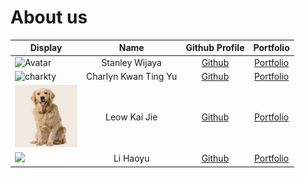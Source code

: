 # About us

| Display                                                                                                                                   |         Name         |              Github Profile              |            Portfolio             |
|-------------------------------------------------------------------------------------------------------------------------------------------|:--------------------:|:----------------------------------------:|:--------------------------------:|
| <img src="https://avatars.githubusercontent.com/u/110610562?v=4" alt="Avatar" width="100" height="100">                                   |    Stanley Wijaya    | [Github](https://github.com/StanleyW00)  | [Portfolio](team/stanleyw00.md)  |
| <img src="images/charkty.png" alt="charkty" width="100" height="100">                                                                     | Charlyn Kwan Ting Yu |   [Github](https://github.com/charkty)   |   [Portfolio](team/charkty.md)   |
| <img src="images/golden_retriever.jpg" alt="kaijie0102" width="100" height="100"> |     Leow Kai Jie     | [Github](https://github.com/kaijie0102)  | [Portfolio](team/kaijie0102.md)  |
| ![](https://via.placeholder.com/100.png?text=Photo)                                                                                       |       Li Haoyu       | [Github](https://github.com/Haoyuli2002) | [Portfolio](team/haoyuli2002.md) |